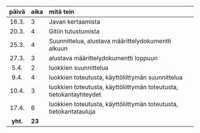 | päivä | aika | mitä tein  |
| :----:|:-----| :-----|
| 16.3. | 3    | Javan kertaamista |
| 20.3. | 4    | Gitiin tutustumista|
| 25.3. | 4    | Suunnittelua, alustava määrittelydokumentti alkuun|
| 27.3. | 3    | alustava määrittelydokumentti loppuun|
|  5.4. | 2    | luokkien suunnittelua|
|  9.4. | 4    | luokkien toteutusta, käyttöliittymän suunnittelua|
| 10.4. | 3    | luokkien toteutusta, käyttöliittymän toteutusta, tietokantayhteydet|
| 17.4. | 6    | luokkien toteutusta, käyttöliittymän toteutusta, tietokantatauluja|
|**yht.**|**23**| 